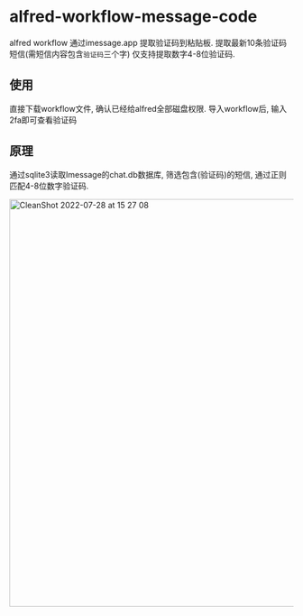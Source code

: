 # alfred-workflow-message-code
alfred workflow 通过imessage.app 提取验证码到粘贴板.
提取最新10条验证码短信(需短信内容包含`验证码`三个字)
仅支持提取数字4-8位验证码. 
## 使用
直接下载workflow文件, 确认已经给alfred全部磁盘权限. 导入workflow后, 输入2fa即可查看验证码

## 原理
通过sqlite3读取Imessage的chat.db数据库, 筛选包含(验证码)的短信, 通过正则匹配4-8位数字验证码.

<img width="723" alt="CleanShot 2022-07-28 at 15 27 08" src="https://user-images.githubusercontent.com/28681228/181446490-2913f63e-4ab5-4263-9bd9-98293ce99ae9.png">
